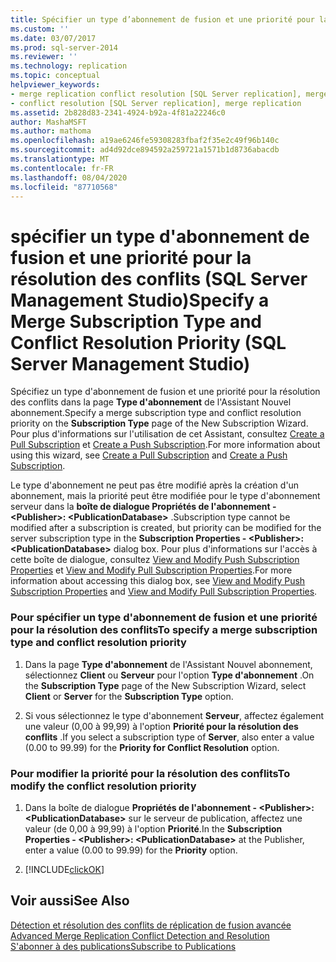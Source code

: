 ```yaml
---
title: Spécifier un type d’abonnement de fusion et une priorité pour la résolution des conflits (SQL Server Management Studio) | Microsoft Docs
ms.custom: ''
ms.date: 03/07/2017
ms.prod: sql-server-2014
ms.reviewer: ''
ms.technology: replication
ms.topic: conceptual
helpviewer_keywords:
- merge replication conflict resolution [SQL Server replication], merge subscription resolvers
- conflict resolution [SQL Server replication], merge replication
ms.assetid: 2b828d83-2341-4924-b92a-4f81a22246c0
author: MashaMSFT
ms.author: mathoma
ms.openlocfilehash: a19ae6246fe59308283fbaf2f35e2c49f96b140c
ms.sourcegitcommit: ad4d92dce894592a259721a1571b1d8736abacdb
ms.translationtype: MT
ms.contentlocale: fr-FR
ms.lasthandoff: 08/04/2020
ms.locfileid: "87710568"
---
```

# <a name="specify-a-merge-subscription-type-and-conflict-resolution-priority-sql-server-management-studio"></a><span data-ttu-id="c8883-102">spécifier un type d'abonnement de fusion et une priorité pour la résolution des conflits (SQL Server Management Studio)</span><span class="sxs-lookup"><span data-stu-id="c8883-102">Specify a Merge Subscription Type and Conflict Resolution Priority (SQL Server Management Studio)</span></span>
  <span data-ttu-id="c8883-103">Spécifiez un type d'abonnement de fusion et une priorité pour la résolution des conflits dans la page **Type d'abonnement** de l'Assistant Nouvel abonnement.</span><span class="sxs-lookup"><span data-stu-id="c8883-103">Specify a merge subscription type and conflict resolution priority on the **Subscription Type** page of the New Subscription Wizard.</span></span> <span data-ttu-id="c8883-104">Pour plus d'informations sur l'utilisation de cet Assistant, consultez [Create a Pull Subscription](create-a-pull-subscription.md) et [Create a Push Subscription](create-a-push-subscription.md).</span><span class="sxs-lookup"><span data-stu-id="c8883-104">For more information about using this wizard, see [Create a Pull Subscription](create-a-pull-subscription.md) and [Create a Push Subscription](create-a-push-subscription.md).</span></span>  
  
 <span data-ttu-id="c8883-105">Le type d'abonnement ne peut pas être modifié après la création d'un abonnement, mais la priorité peut être modifiée pour le type d'abonnement serveur dans la **boîte de dialogue Propriétés de l'abonnement - \<Publisher>: \<PublicationDatabase>** .</span><span class="sxs-lookup"><span data-stu-id="c8883-105">Subscription type cannot be modified after a subscription is created, but priority can be modified for the server subscription type in the **Subscription Properties - \<Publisher>: \<PublicationDatabase>** dialog box.</span></span> <span data-ttu-id="c8883-106">Pour plus d'informations sur l'accès à cette boîte de dialogue, consultez [View and Modify Push Subscription Properties](view-and-modify-push-subscription-properties.md) et [View and Modify Pull Subscription Properties](view-and-modify-pull-subscription-properties.md).</span><span class="sxs-lookup"><span data-stu-id="c8883-106">For more information about accessing this dialog box, see [View and Modify Push Subscription Properties](view-and-modify-push-subscription-properties.md) and [View and Modify Pull Subscription Properties](view-and-modify-pull-subscription-properties.md).</span></span>  
  
### <a name="to-specify-a-merge-subscription-type-and-conflict-resolution-priority"></a><span data-ttu-id="c8883-107">Pour spécifier un type d'abonnement de fusion et une priorité pour la résolution des conflits</span><span class="sxs-lookup"><span data-stu-id="c8883-107">To specify a merge subscription type and conflict resolution priority</span></span>  
  
1.  <span data-ttu-id="c8883-108">Dans la page **Type d'abonnement** de l'Assistant Nouvel abonnement, sélectionnez **Client** ou **Serveur** pour l'option **Type d'abonnement** .</span><span class="sxs-lookup"><span data-stu-id="c8883-108">On the **Subscription Type** page of the New Subscription Wizard, select **Client** or **Server** for the **Subscription Type** option.</span></span>  
  
2.  <span data-ttu-id="c8883-109">Si vous sélectionnez le type d'abonnement **Serveur**, affectez également une valeur (0,00 à 99,99) à l'option **Priorité pour la résolution des conflits** .</span><span class="sxs-lookup"><span data-stu-id="c8883-109">If you select a subscription type of **Server**, also enter a value (0.00 to 99.99) for the **Priority for Conflict Resolution** option.</span></span>  
  
### <a name="to-modify-the-conflict-resolution-priority"></a><span data-ttu-id="c8883-110">Pour modifier la priorité pour la résolution des conflits</span><span class="sxs-lookup"><span data-stu-id="c8883-110">To modify the conflict resolution priority</span></span>  
  
1.  <span data-ttu-id="c8883-111">Dans la boîte de dialogue **Propriétés de l'abonnement - \<Publisher>: \<PublicationDatabase>** sur le serveur de publication, affectez une valeur (de 0,00 à 99,99) à l'option **Priorité**.</span><span class="sxs-lookup"><span data-stu-id="c8883-111">In the **Subscription Properties - \<Publisher>: \<PublicationDatabase>** at the Publisher, enter a value (0.00 to 99.99) for the **Priority** option.</span></span>  
  
2.  [!INCLUDE[clickOK](../../includes/clickok-md.md)]  
  
## <a name="see-also"></a><span data-ttu-id="c8883-112">Voir aussi</span><span class="sxs-lookup"><span data-stu-id="c8883-112">See Also</span></span>  
 <span data-ttu-id="c8883-113">[Détection et résolution des conflits de réplication de fusion avancée](merge/advanced-merge-replication-conflict-detection-and-resolution.md) </span><span class="sxs-lookup"><span data-stu-id="c8883-113">[Advanced Merge Replication Conflict Detection and Resolution](merge/advanced-merge-replication-conflict-detection-and-resolution.md) </span></span>  
 [<span data-ttu-id="c8883-114">S'abonner à des publications</span><span class="sxs-lookup"><span data-stu-id="c8883-114">Subscribe to Publications</span></span>](subscribe-to-publications.md)  
  
  
